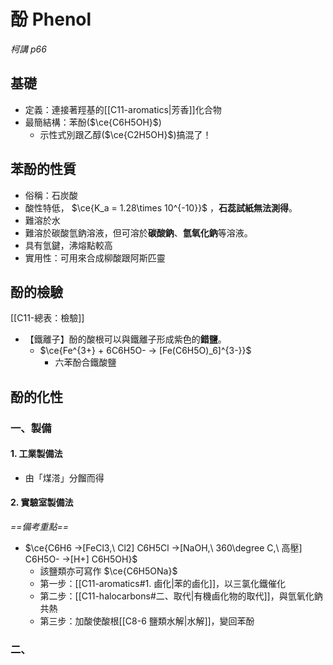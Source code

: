 # 酚 Phenol
*柯講 p66*
## 基礎
- 定義：連接著羥基的[[C11-aromatics|芳香]]化合物
- 最簡結構：苯酚($\ce{C6H5OH}$)
	- 示性式別跟乙醇($\ce{C2H5OH}$)搞混了！

## 苯酚的性質
- 俗稱：石炭酸
- 酸性特低， $\ce{K_a = 1.28\times 10^{-10}}$ ，**石蕊試紙無法測得**。
- 難溶於水
- 難溶於碳酸氫鈉溶液，但可溶於**碳酸鈉**、**氫氧化鈉**等溶液。
- 具有氫鍵，沸熔點較高
- 實用性：可用來合成柳酸跟阿斯匹靈

## 酚的檢驗
[[C11-總表：檢驗]]
- 【鐵離子】酚的酸根可以與鐵離子形成紫色的**錯鹽**。
	- $\ce{Fe^{3+} + 6C6H5O- -> [Fe(C6H5O)_6]^{3-}}$
		- 六苯酚合鐵酸鹽

## 酚的化性
### 一、製備
#### 1. 工業製備法
- 由「煤溚」分餾而得
#### 2. 實驗室製備法
*==備考重點==*
- $\ce{C6H6 ->[FeCl3,\ Cl2] C6H5Cl ->[NaOH,\ 360\degree C,\ 高壓] C6H5O- ->[H+] C6H5OH}$
	- 該鹽類亦可寫作 $\ce{C6H5ONa}$
	- 第一步：[[C11-aromatics#1. 鹵化|苯的鹵化]]，以三氯化鐵催化
	- 第二步：[[C11-halocarbons#二、取代|有機鹵化物的取代]]，與氫氧化鈉共熱
	- 第三步：加酸使酸根[[C8-6 鹽類水解|水解]]，變回苯酚
### 二、